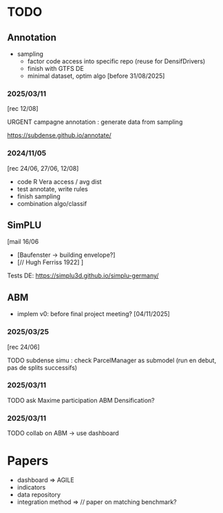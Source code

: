 
# TODO


## Annotation

 - sampling
   * factor code access into specific repo (reuse for DensifDrivers)
   * finish with GTFS DE
   * minimal dataset, optim algo [before 31/08/2025]

### 2025/03/11

[rec 12/08]

URGENT campagne annotation : generate data from sampling

https://subdense.github.io/annotate/


### 2024/11/05

[rec 24/06, 27/06, 12/08]

 - code R Vera access / avg dist
 - test annotate, write rules
 - finish sampling
 - combination algo/classif

## SimPLU

[mail 16/06
 - [Baufenster -> building envelope?]
 - [// Hugh Ferriss 1922]
]

Tests DE: https://simplu3d.github.io/simplu-germany/

## ABM

 - implem v0: before final project meeting? [04/11/2025]

### 2025/03/25

[rec 24/06]

TODO subdense simu : check ParcelManager as submodel
(run en debut, pas de splits successifs)

### 2025/03/11

TODO ask Maxime participation ABM Densification?

### 2025/03/11

TODO collab on ABM -> use dashboard




# Papers

 - dashboard => AGILE
 - indicators
 - data repository
 - integration method => // paper on matching benchmark?


